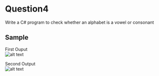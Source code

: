 # Question4
Write a C# program to check whether an alphabet is a vowel or consonant

## Sample
First Ouput <br />
![alt text](https://gtbtech5.s3.us-east-2.amazonaws.com/Q4A.PNG)

Second Output <br />
![alt text](https://gtbtech5.s3.us-east-2.amazonaws.com/Q4B.PNG)
